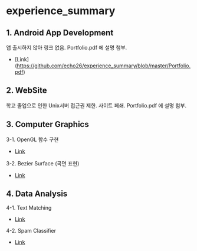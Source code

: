 # experience_summary

## 1. Android App Development

앱 출시하지 않아 링크 없음.
Portfolio.pdf 에 설명 첨부.
* [Link] (https://github.com/echo26/experience_summary/blob/master/Portfolio.pdf)


## 2. WebSite

학교 졸업으로 인한 Unix서버 접근권 제한. 사이트 페쇄.
Portfolio.pdf 에 설명 첨부.

## 3. Computer Graphics
	
3-1. OpenGL 함수 구현
* [Link](https://github.com/echo26/GraphicUsingCpp)

3-2. Bezier Surface (곡면 표현)
* [Link](https://github.com/echo26/Bezier-Surface)

## 4. Data Analysis

4-1. Text Matching
* [Link](https://github.com/echo26/Summary-Classification)

4-2. Spam Classifier
* [Link](https://github.com/echo26/Spam-Classifier)
